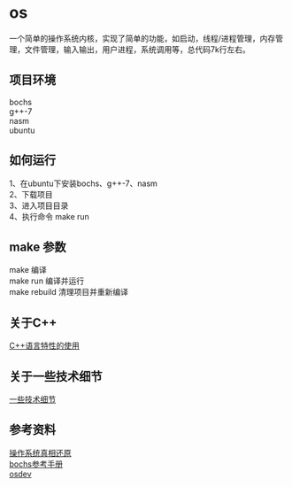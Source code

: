 # os

一个简单的操作系统内核，实现了简单的功能，如启动，线程/进程管理，内存管理，文件管理，输入输出，用户进程，系统调用等，总代码7k行左右。

## 项目环境

bochs  
g++-7  
nasm  
ubuntu  

## 如何运行

1、在ubuntu下安装bochs、g++-7、nasm  
2、下载项目  
3、进入项目目录  
4、执行命令 make run  

## make 参数

make 编译  
make run 编译并运行  
make rebuild 清理项目并重新编译

## 关于C++

[C++语言特性的使用](https://github.com/linxin8/os/blob/master/cpp_feature_list.md)  

## 关于一些技术细节

[一些技术细节](https://github.com/linxin8/os/blob/master/note.md)

## 参考资料

[操作系统真相还原](https://book.douban.com/subject/26745156/)  
[bochs参考手册](http://bochs.sourceforge.net/doc/docbook/user/index.html)  
[osdev](https://wiki.osdev.org)
